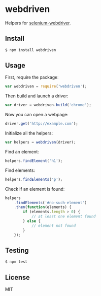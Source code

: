 # webdriven

Helpers for [selenium-webdriver](https://www.npmjs.com/package/selenium-webdriver).

## Install

```sh
$ npm install webdriven
```

## Usage

First, require the package:

```js
var webdriven = require('webdriven');
```

Then build and launch a driver:

```js
var driver = webdriven.build('chrome');
```

Now you can open a webpage:

```js
driver.get('http://example.com');
```

Initialize all the helpers:

```js
var helpers = webdriven(driver);
```

Find an element:

```js
helpers.findElement('h1');
```

Find elements:

```js
helpers.findElements('p');
```

Check if an element is found:

```js
helpers
    .findElements('#no-such-element')
    .then(function(elements) {
        if (elements.length > 0) {
            // at least one element found
        } else {
            // element not found
        }
    });
```

## Testing

```sh
$ npm test
```

## License

MIT
